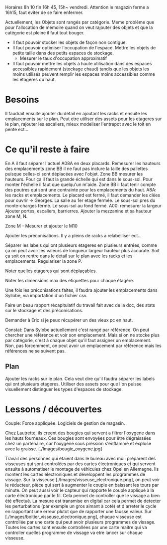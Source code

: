 Horaires 8h 10 fin 16h 45, 15h~ vendredi. Attention le magazin ferme a 16h15, faut eviter de se faire enfermer.

Actuellement, les Objets sont rangés par catégorie. Meme problème que pour l'allocation de mémoire quand on veut rajouter des objets et que la catégorie est pleine il faut tout bouger.
- Il faut pouvoir stocker les objets de façon non contigue.
- Il faut pouvoir optimiser l'occupation de l'espace. Mettre les objets de petite taille dans des petits espaces de stockage.
    + Mesurer le taux d'occupation approximatif
- Il faut pouvoir mettre les objets à haute utilisation dans des espaces accessibles rapidement (stockage chaud) tandis que les objets les moins utilisés peuvent remplir les espaces moins accessibles comme les étagères du haut.

# Besoins

Il faudrait ensuite ajouter du détail en ajoutant les racks et ensuite les emplacements sur le plan. Peut etre utiliser des assets pour les etageres sur le plan, rajouter les escaliers, mieux modeliser l'entrepot avec le toit en pente ect...

# Ce qu'il reste à faire

En A il faut séparer l'actuel A08A en deux placards. 
Remesurer les hauteurs des emplacements zone BB il ne faut pas inclure la taille des pallettes puisque celles-ci sont déplacées avec l'objet.
Zone BB mesurer les hauteurs. Pour ça il faut la grande échelle qui est dans le sous-sol. Pour monter l'échelle il faut que quelqu'un m'aide.
Zone BB il faut tenir compte des poutres qui sont une contrainte pour les emplacements du haut.
A8A: les racks et emplacements. Le placard est fermé, il faut demander les clées pour ouvrir -> Georges. La salle au 1er etage fermée. Le sous-sol pres du monte-charges fermé. Le sous-sol au fond fermé.
A00: remesurer la largeur
Ajouter portes, escaliers, barrierres. Ajouter la mezzanine et sa hauteur zone M, N.

Zone M - Mesurer et ajouter le M10

Ajouter les préconisations. Il y a pleins de racks a relabelliser ect...

Séparer les labels qui ont plusieurs etageres en plusieurs entrées, comme ça on peut avoir les valeurs de longueur largeur hauteur plus accurate. Soit ça soit on rentre dans le detail sur le plan avec les racks et les emplacements.
Régulariser la zone P.

Noter quelles etageres qui sont déplaçables.

Noter les dimensions max des etiquettes pour chaque étagère.

Une fois les préconisations faites, il faudra ajouter les emplacements dans Syllobe, via importation d'un fichier csv.

Faire un beau rapport récapitulatif du travail fait avec de la doc, des stats sur le stockage et des préconisations.

Demander à Eric si je peux récupérer un des vieux pc en haut.

Constat: Dans Sylobe actuellement c'est rangé par référence. On peut chercher une référence et voir son emplacement. Mais si on ne stocke plus par catégorie, c'est à chaque objet qu'il faut assigner un emplacement. Non, pas forcemment, on peut avoir un emplacement par référence mais les références ne se suivent pas.

## Plan

Ajouter les racks sur le plan. Cela veut dire qu'il faudra séparer les labels qui ont plusieurs etageres.
Utiliser des assets pour que l'on puisse visuellement distinguer les types d'espaces de stockage.

# Lessons / découvertes

Couple: Force appliquée.
Logiciels de gestion de magasin.

Chez Lautrette, ils creent des bougies qui servent a filtrer l'oxygene dans les hauts fourneaux. Ces bougies sont envoyées pour être dégraissées chez un partenaire, car l'oxygene sous pression s'enflamme et explose avec la graisse. [./Images/bougie_oxygene.jpg]

Travail des personnes qui étaient dans le bureau avec moi: préparent des visseuses qui sont controlées par des cartes électroniques et qui servent ensuite à automatiser le montage de véhicules chez Opel en Allemagne. Ils montent les cartes électroniques et développent les programmes de vissage.
Sur la visseuse [./Images/visseuse_electronique.png], on peut voir le réducteur, pièce qui sert à augmenter le couple en baissant les tours par minute. On peut aussi voir le capteur qui rapporte le couple appliqué à la carte éléctronique par le fil. Cela permet de controller que le vissage a bien été effectué. La mesure est transmise en digital car cela permet de detecter les perturbations (par exemple un gros aimant à coté) et d'arreter le cycle en rapportant une erreur plutot que de rapporter une fausse valeur.
Sur [./Images/boitier_visseuse_electronique.png], chaque visseuse est controllée par une carte qui peut avoir plusieurs programmes de vissage. Toutes les cartes sont ensuite controllées par une carte maitre qui va controller quelles programme de vissage va etre lancer sur chaque visseuse.
